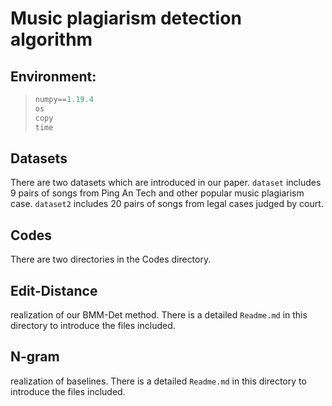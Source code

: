 # Music plagiarism detection algorithm
## Environment:
>```python
>numpy==1.19.4
>os
>copy
>time
>```
## Datasets

There are two datasets which are introduced in our paper. `dataset` includes 9 pairs of songs from Ping An Tech and other popular music plagiarism case. `dataset2` includes 20 pairs of songs from legal cases judged by court. 
## Codes

There are two directories in the Codes directory.
## Edit-Distance

realization of our BMM-Det method. There is a detailed `Readme.md` in this directory to introduce the files included.
## N-gram

realization of baselines. There is a detailed `Readme.md` in this directory to introduce the files included.
